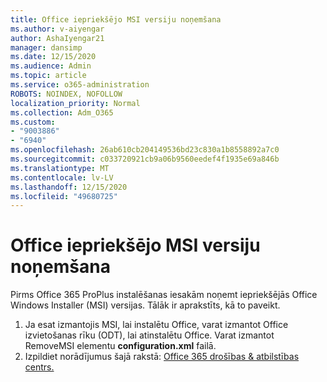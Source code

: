 ```yaml
---
title: Office iepriekšējo MSI versiju noņemšana
ms.author: v-aiyengar
author: AshaIyengar21
manager: dansimp
ms.date: 12/15/2020
ms.audience: Admin
ms.topic: article
ms.service: o365-administration
ROBOTS: NOINDEX, NOFOLLOW
localization_priority: Normal
ms.collection: Adm_O365
ms.custom:
- "9003886"
- "6940"
ms.openlocfilehash: 26ab610cb204149536bd23c830a1b8558892a7c0
ms.sourcegitcommit: c033720921cb9a06b9560eedef4f1935e69a846b
ms.translationtype: MT
ms.contentlocale: lv-LV
ms.lasthandoff: 12/15/2020
ms.locfileid: "49680725"
---
```

# <a name="remove-prior-msi-versions-of-office"></a>Office iepriekšējo MSI versiju noņemšana

Pirms Office 365 ProPlus instalēšanas iesakām noņemt iepriekšējās Office Windows Installer (MSI) versijas. Tālāk ir aprakstīts, kā to paveikt.

1. Ja esat izmantojis MSI, lai instalētu Office, varat izmantot Office izvietošanas rīku (ODT), lai atinstalētu Office. Varat izmantot RemoveMSI elementu **configuration.xml** failā.
1. Izpildiet norādījumus šajā rakstā: [Office 365 drošības & atbilstības centrs.](https://go.microsoft.com/fwlink/p/?linkid=2077143)